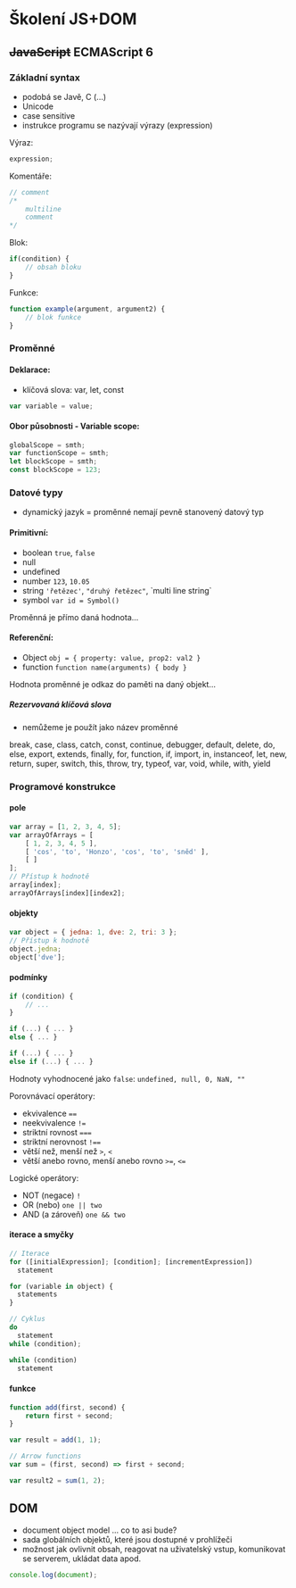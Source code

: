 # Školení JS+DOM

## ~~JavaScript~~ ECMAScript 6

### Základní syntax
- podobá se Javě, C (...)
- Unicode
- case sensitive
- instrukce programu se nazývají výrazy (expression)

Výraz:
```js
expression;
```

Komentáře:
```js
// comment
/* 
	multiline
	comment
*/
```

Blok:
```js
if(condition) {
	// obsah bloku
}
```

Funkce:
```js
function example(argument, argument2) {
	// blok funkce
}
```

### Proměnné

#### Deklarace:
- klíčová slova: var, let, const

```js
var variable = value;
```

#### Obor působnosti - Variable scope:
```js
globalScope = smth;
var functionScope = smth;
let blockScope = smth;
const blockScope = 123;
```

### Datové typy
- dynamický jazyk = proměnné nemají pevně stanovený datový typ

#### Primitivní:

- boolean `true`, `false`
- null
- undefined
- number `123`, `10.05`
- string `'řetězec'`, `"druhý řetězec"`, \`multi line string\`
- symbol `var id = Symbol()`

Proměnná je přímo daná hodnota...  

#### Referenční:

- Object `obj = { property: value, prop2: val2 }`
- function `function name(arguments) { body }`

Hodnota proměnné je odkaz do paměti na daný objekt...

##### Rezervovaná klíčová slova

- nemůžeme je použít jako název proměnné

break, case, class, catch, const, continue, debugger, default, delete, do, else, export, extends, finally, for, function, if, import, in, instanceof, let, new, return, super, switch, this, throw, try, typeof, var, void, while, with, yield

### Programové konstrukce

#### pole
```js
var array = [1, 2, 3, 4, 5];
var arrayOfArrays = [
	[ 1, 2, 3, 4, 5 ],
	[ 'cos', 'to', 'Honzo', 'cos', 'to', 'sněd' ],
	[ ]
];
// Přístup k hodnotě 
array[index];
arrayOfArrays[index][index2];
```

#### objekty
```js
var object = { jedna: 1, dve: 2, tri: 3 };
// Přístup k hodnotě
object.jedna;
object['dve'];
```

#### podmínky
```js
if (condition) { 
	// ...
}

if (...) { ... }
else { ... }

if (...) { ... }
else if (...) { ... }
```
Hodnoty vyhodnocené jako `false`: `undefined, null, 0, NaN, ""`

Porovnávací operátory:
- ekvivalence `==`
- neekvivalence `!=`
- striktní rovnost `===`
- striktní nerovnost `!==`
- větší než, menší než `>`, `<`
- větší anebo rovno, menší anebo rovno `>=`, `<=`

Logické operátory:
- NOT (negace) `!`
- OR (nebo) `one || two`
- AND (a zároveň) `one && two`

#### iterace a smyčky

```js
// Iterace
for ([initialExpression]; [condition]; [incrementExpression])
  statement

for (variable in object) {
  statements
}

// Cyklus 
do
  statement
while (condition);

while (condition)
  statement
```

#### funkce

```js
function add(first, second) {
	return first + second;
}

var result = add(1, 1);

// Arrow functions
var sum = (first, second) => first + second;

var result2 = sum(1, 2);
```

## DOM

- document object model ... co to asi bude?
- sada globálních objektů, které jsou dostupné v prohlížeči
- možnost jak ovlivnit obsah, reagovat na uživatelský vstup, komunikovat se serverem, ukládat data apod.


```js
console.log(document);
```

